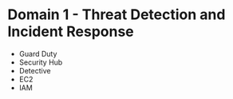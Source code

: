 # Domain 1 - Threat Detection and Incident Response
- Guard Duty
- Security Hub
- Detective
- EC2
- IAM
